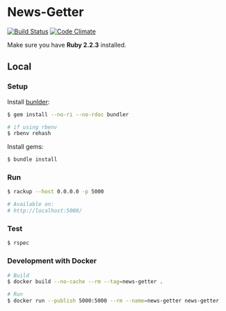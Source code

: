 # News-Getter
[![Build Status](https://travis-ci.org/IIC2113-2015-2-Grupo1/news-getter.svg)](https://travis-ci.org/IIC2113-2015-2-Grupo1/news-getter) [![Code Climate](https://codeclimate.com/github/IIC2113-2015-2-Grupo1/news-getter/badges/gpa.svg)](https://codeclimate.com/github/IIC2113-2015-2-Grupo1/news-getter)

Make sure you have **Ruby 2.2.3** installed.

## Local

### Setup

Install [bunlder](http://bundler.io/):
```sh
$ gem install --no-ri --no-rdoc bundler

# if using rbenv
$ rbenv rehash
```

Install gems:
```sh
$ bundle install
```

### Run
```sh
$ rackup --host 0.0.0.0 -p 5000

# Available on:
# http://localhost:5000/
```

### Test
```sh
$ rspec
```

### Development with Docker

```sh
# Build
$ docker build --no-cache --rm --tag=news-getter .

# Run
$ docker run --publish 5000:5000 --rm --name=news-getter news-getter
```
